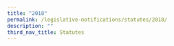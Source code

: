 ```yaml
---
title: "2018"
permalink: /legislative-notifications/statutes/2018/
description: ""
third_nav_title: Statutes
---
```

